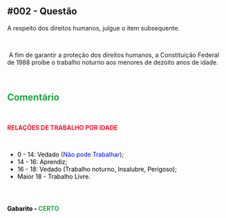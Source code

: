 <h2 data-en-clipboard="true" data-pm-slice="1 1 []"><strong>#002 - Quest&atilde;o</strong></h2>
<p>A respeito dos direitos humanos, julgue o item subsequente.</p>
<p><br></p>
<p>&nbsp;A fim de garantir a prote&ccedil;&atilde;o dos direitos humanos, a Constitui&ccedil;&atilde;o Federal de 1988 pro&iacute;be o trabalho noturno aos menores de dezoito anos de idade.</p>
<p><br></p>
<h2><strong><span style="color:rgb(24, 168, 65);--inversion-type-color:simple;">Coment&aacute;rio</span></strong></h2>
<p><br></p>
<div style="text-align:start;"><strong><span style="color:rgb(252, 18, 51);--inversion-type-color:simple;">RELA&Ccedil;&Otilde;ES DE TRABALHO POR IDADE</span></strong></div>
<p><br></p>
<ul>
    <li>
        <div style="text-align:start;"><span style="color:rgb(0, 0, 0);">0 - 14: Vedado&nbsp;</span>(<span style="color:rgb(0, 0, 255);">N&atilde;o pode Trabalhar</span>);</div>
    </li>
    <li>
        <div style="text-align:start;"><span style="color:rgb(0, 0, 0);">14 - 16: Aprendiz;</span></div>
    </li>
    <li>
        <div style="text-align:start;"><span style="color:rgb(0, 0, 0);">16 - 18: Vedado (Trabalho noturno, Insalubre, Perigoso);</span></div>
    </li>
    <li>
        <div style="text-align:start;margin-bottom:20px;"><span style="color:rgb(0, 0, 0);">Maior 18 - Trabalho Livre.</span></div>
    </li>
</ul>
<div style="text-align:start;margin-bottom:20px;"><br></div>
<div style="text-align:start;"><strong><span style="color:rgb(0, 0, 0);">Gabarito -&nbsp;</span><span style="color:rgb(24, 168, 65);--inversion-type-color:simple;">CERTO</span></strong></div>
<p><br></p>
